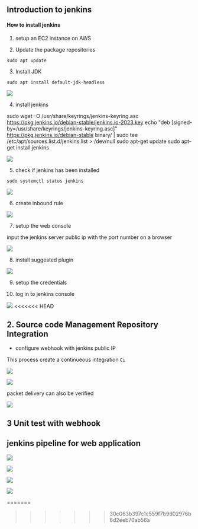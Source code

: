 ## Introduction to jenkins

#### How to install jenkins

1. setup an EC2 instance on AWS

2. Update the package repositories

`sudo apt update`

3. Install JDK

`sudo apt install default-jdk-headless`

![](img/03.apt%20update_install%20java.png)

4. install jenkins

sudo wget -O /usr/share/keyrings/jenkins-keyring.asc \
  https://pkg.jenkins.io/debian-stable/jenkins.io-2023.key
echo "deb [signed-by=/usr/share/keyrings/jenkins-keyring.asc]" \
  https://pkg.jenkins.io/debian-stable binary/ | sudo tee \
  /etc/apt/sources.list.d/jenkins.list > /dev/null
sudo apt-get update
sudo apt-get install jenkins


![](img/04.install%20jenkins.png)

5. check if jenkins has been installed

`sudo systemctl status jenkins`

![](img/05.jenkin%20status.png)

6. create inbound rule

![](img/06.sg.png)

7. setup the web console

input the jenkins server public ip with the port number on a browser

![](img/07.landing_page.png)

8. install suggested plugin

![](img/08.customize.png)

9. setup the credentials

10. log in to jenkins console

![](img/10.landingPage.png)
<<<<<<< HEAD


## 2. Source code Management Repository Integration

- configure webhook with jenkins public IP

This process create a continueous integration `Ci`

![](img/7.webhook.png)

![](img/7.webhook2.png)

packet delivery can also be verified

![](img/7.webhook_jenkins%20log.png)


## 3 Unit test with webhook

## jenkins pipeline for web application

![](img/web%20pipe.png)

![](img/web_jenkinsfile.png)


![](img/9.pipe_website.png)

![](img/9b%20script%20log.png)



=======
>>>>>>> 30c063b397c1c559f7b9d02976b6d2eeb70ab56a
